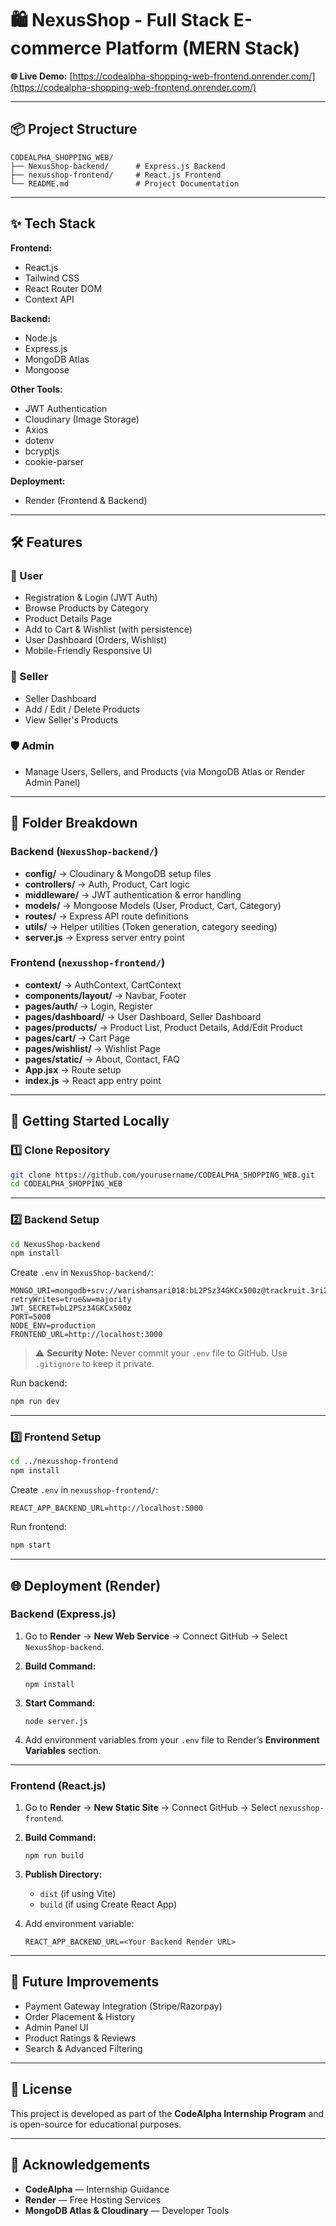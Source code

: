 

# 🛍️ NexusShop - Full Stack E-commerce Platform (MERN Stack)

**🌐 Live Demo:**
[https://codealpha-shopping-web-frontend.onrender.com/](https://codealpha-shopping-web-frontend.onrender.com/)

---

## 📦 Project Structure

```
CODEALPHA_SHOPPING_WEB/
├── NexusShop-backend/      # Express.js Backend
├── nexusshop-frontend/     # React.js Frontend
└── README.md               # Project Documentation
```

---

## ✨ Tech Stack

**Frontend:**

* React.js
* Tailwind CSS
* React Router DOM
* Context API

**Backend:**

* Node.js
* Express.js
* MongoDB Atlas
* Mongoose

**Other Tools:**

* JWT Authentication
* Cloudinary (Image Storage)
* Axios
* dotenv
* bcryptjs
* cookie-parser

**Deployment:**

* Render (Frontend & Backend)

---

## 🛠️ Features

### 👤 User

* Registration & Login (JWT Auth)
* Browse Products by Category
* Product Details Page
* Add to Cart & Wishlist (with persistence)
* User Dashboard (Orders, Wishlist)
* Mobile-Friendly Responsive UI

### 🛒 Seller

* Seller Dashboard
* Add / Edit / Delete Products
* View Seller's Products

### 🛡️ Admin

* Manage Users, Sellers, and Products (via MongoDB Atlas or Render Admin Panel)

---

## 📂 Folder Breakdown

### **Backend (`NexusShop-backend/`)**

* **config/** → Cloudinary & MongoDB setup files
* **controllers/** → Auth, Product, Cart logic
* **middleware/** → JWT authentication & error handling
* **models/** → Mongoose Models (User, Product, Cart, Category)
* **routes/** → Express API route definitions
* **utils/** → Helper utilities (Token generation, category seeding)
* **server.js** → Express server entry point

### **Frontend (`nexusshop-frontend/`)**

* **context/** → AuthContext, CartContext
* **components/layout/** → Navbar, Footer
* **pages/auth/** → Login, Register
* **pages/dashboard/** → User Dashboard, Seller Dashboard
* **pages/products/** → Product List, Product Details, Add/Edit Product
* **pages/cart/** → Cart Page
* **pages/wishlist/** → Wishlist Page
* **pages/static/** → About, Contact, FAQ
* **App.jsx** → Route setup
* **index.js** → React app entry point

---

## 🚀 Getting Started Locally

### 1️⃣ Clone Repository

```bash
git clone https://github.com/yourusername/CODEALPHA_SHOPPING_WEB.git
cd CODEALPHA_SHOPPING_WEB
```

---

### 2️⃣ Backend Setup

```bash
cd NexusShop-backend
npm install
```

Create `.env` in `NexusShop-backend/`:

```env
MONGO_URI=mongodb+srv://warishansari018:bL2PSz34GKCx500z@trackruit.3ri2lhd.mongodb.net/NexusShop?retryWrites=true&w=majority
JWT_SECRET=bL2PSz34GKCx500z
PORT=5000
NODE_ENV=production
FRONTEND_URL=http://localhost:3000
```

> ⚠️ **Security Note:** Never commit your `.env` file to GitHub. Use `.gitignore` to keep it private.

Run backend:

```bash
npm run dev
```

---

### 3️⃣ Frontend Setup

```bash
cd ../nexusshop-frontend
npm install
```

Create `.env` in `nexusshop-frontend/`:

```env
REACT_APP_BACKEND_URL=http://localhost:5000
```

Run frontend:

```bash
npm start
```

---

## 🌐 Deployment (Render)

### Backend (Express.js)

1. Go to **Render** → **New Web Service** → Connect GitHub → Select `NexusShop-backend`.
2. **Build Command:**

   ```
   npm install
   ```
3. **Start Command:**

   ```
   node server.js
   ```
4. Add environment variables from your `.env` file to Render’s **Environment Variables** section.

---

### Frontend (React.js)

1. Go to **Render** → **New Static Site** → Connect GitHub → Select `nexusshop-frontend`.
2. **Build Command:**

   ```
   npm run build
   ```
3. **Publish Directory:**

   * `dist` (if using Vite)
   * `build` (if using Create React App)
4. Add environment variable:

   ```env
   REACT_APP_BACKEND_URL=<Your Backend Render URL>
   ```

---

## 🔮 Future Improvements

* Payment Gateway Integration (Stripe/Razorpay)
* Order Placement & History
* Admin Panel UI
* Product Ratings & Reviews
* Search & Advanced Filtering

---

## 📝 License

This project is developed as part of the **CodeAlpha Internship Program** and is open-source for educational purposes.

---

## 🤝 Acknowledgements

* **CodeAlpha** — Internship Guidance
* **Render** — Free Hosting Services
* **MongoDB Atlas & Cloudinary** — Developer Tools